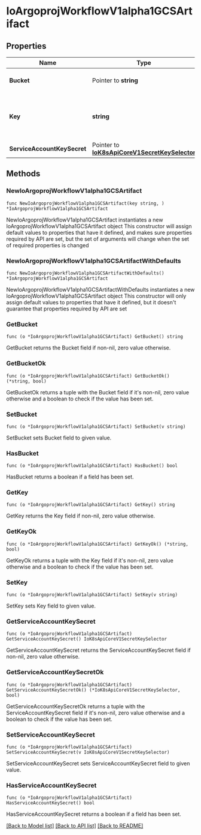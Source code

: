 # IoArgoprojWorkflowV1alpha1GCSArtifact

## Properties

Name | Type | Description | Notes
------------ | ------------- | ------------- | -------------
**Bucket** | Pointer to **string** | Bucket is the name of the bucket | [optional] 
**Key** | **string** | Key is the path in the bucket where the artifact resides | 
**ServiceAccountKeySecret** | Pointer to [**IoK8sApiCoreV1SecretKeySelector**](IoK8sApiCoreV1SecretKeySelector.md) |  | [optional] 

## Methods

### NewIoArgoprojWorkflowV1alpha1GCSArtifact

`func NewIoArgoprojWorkflowV1alpha1GCSArtifact(key string, ) *IoArgoprojWorkflowV1alpha1GCSArtifact`

NewIoArgoprojWorkflowV1alpha1GCSArtifact instantiates a new IoArgoprojWorkflowV1alpha1GCSArtifact object
This constructor will assign default values to properties that have it defined,
and makes sure properties required by API are set, but the set of arguments
will change when the set of required properties is changed

### NewIoArgoprojWorkflowV1alpha1GCSArtifactWithDefaults

`func NewIoArgoprojWorkflowV1alpha1GCSArtifactWithDefaults() *IoArgoprojWorkflowV1alpha1GCSArtifact`

NewIoArgoprojWorkflowV1alpha1GCSArtifactWithDefaults instantiates a new IoArgoprojWorkflowV1alpha1GCSArtifact object
This constructor will only assign default values to properties that have it defined,
but it doesn't guarantee that properties required by API are set

### GetBucket

`func (o *IoArgoprojWorkflowV1alpha1GCSArtifact) GetBucket() string`

GetBucket returns the Bucket field if non-nil, zero value otherwise.

### GetBucketOk

`func (o *IoArgoprojWorkflowV1alpha1GCSArtifact) GetBucketOk() (*string, bool)`

GetBucketOk returns a tuple with the Bucket field if it's non-nil, zero value otherwise
and a boolean to check if the value has been set.

### SetBucket

`func (o *IoArgoprojWorkflowV1alpha1GCSArtifact) SetBucket(v string)`

SetBucket sets Bucket field to given value.

### HasBucket

`func (o *IoArgoprojWorkflowV1alpha1GCSArtifact) HasBucket() bool`

HasBucket returns a boolean if a field has been set.

### GetKey

`func (o *IoArgoprojWorkflowV1alpha1GCSArtifact) GetKey() string`

GetKey returns the Key field if non-nil, zero value otherwise.

### GetKeyOk

`func (o *IoArgoprojWorkflowV1alpha1GCSArtifact) GetKeyOk() (*string, bool)`

GetKeyOk returns a tuple with the Key field if it's non-nil, zero value otherwise
and a boolean to check if the value has been set.

### SetKey

`func (o *IoArgoprojWorkflowV1alpha1GCSArtifact) SetKey(v string)`

SetKey sets Key field to given value.


### GetServiceAccountKeySecret

`func (o *IoArgoprojWorkflowV1alpha1GCSArtifact) GetServiceAccountKeySecret() IoK8sApiCoreV1SecretKeySelector`

GetServiceAccountKeySecret returns the ServiceAccountKeySecret field if non-nil, zero value otherwise.

### GetServiceAccountKeySecretOk

`func (o *IoArgoprojWorkflowV1alpha1GCSArtifact) GetServiceAccountKeySecretOk() (*IoK8sApiCoreV1SecretKeySelector, bool)`

GetServiceAccountKeySecretOk returns a tuple with the ServiceAccountKeySecret field if it's non-nil, zero value otherwise
and a boolean to check if the value has been set.

### SetServiceAccountKeySecret

`func (o *IoArgoprojWorkflowV1alpha1GCSArtifact) SetServiceAccountKeySecret(v IoK8sApiCoreV1SecretKeySelector)`

SetServiceAccountKeySecret sets ServiceAccountKeySecret field to given value.

### HasServiceAccountKeySecret

`func (o *IoArgoprojWorkflowV1alpha1GCSArtifact) HasServiceAccountKeySecret() bool`

HasServiceAccountKeySecret returns a boolean if a field has been set.


[[Back to Model list]](../README.md#documentation-for-models) [[Back to API list]](../README.md#documentation-for-api-endpoints) [[Back to README]](../README.md)


